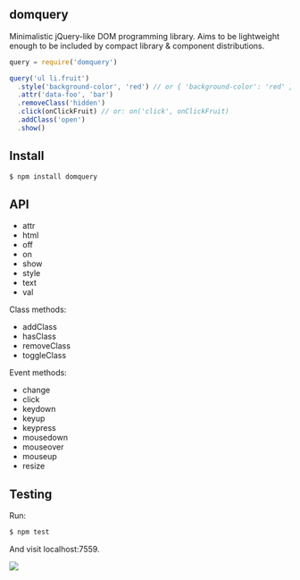 ## domquery

Minimalistic jQuery-like DOM programming library. Aims to be lightweight enough to be included by compact library & component distributions.

```js
query = require('domquery')

query('ul li.fruit')
  .style('background-color', 'red') // or { 'background-color': 'red' }
  .attr('data-foo', 'bar')
  .removeClass('hidden')
  .click(onClickFruit) // or: on('click', onClickFruit)
  .addClass('open')
  .show()
```

## Install

```bash
$ npm install domquery
```

## API

* attr
* html
* off
* on
* show
* style
* text
* val

Class methods:

* addClass
* hasClass
* removeClass
* toggleClass

Event methods:

* change
* click
* keydown
* keyup
* keypress
* mousedown
* mouseover
* mouseup
* resize

## Testing

Run:

```bash
$ npm test
```

And visit localhost:7559.

![](https://dl.dropboxusercontent.com/s/4nnw71f7k726wf3/npmel_29.jpg)
